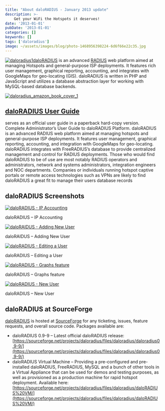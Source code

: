 ```yaml
---
title: "About daloRADIUS - January 2013 update"
description: >-
    Get your WiFi the Hotspots it deserves!
date: '2013-01-01'
pubDate: '2013-01-01'
categories: []
keywords: []
tags: ['daloradius']
image: ~/assets/images/blog/photo-1468956398224-6d6f66e22c35.jpg
---
```


[![daloradius1](https://web.archive.org/web/20140625163922im_/http://enginx.com/wp-content/uploads/2014/05/daloradius1.jpg)](http://enginx.com/wp-content/uploads/2014/05/daloradius1.jpg)[daloRADIUS](http://www.daloradius.com/) is an advanced [RADIUS](http://freeradius.org/) web platform aimed at managing Hotspots and general-purpose ISP deployments. It features rich user management, graphical reporting, accounting, and integrates with GoogleMaps for geo-locating (GIS). daloRADIUS is written in PHP and JavaScript and utilizes a database abstraction layer for working with MySQL-based database backends.

[![daloradius_amazon_book_cover_1](https://web.archive.org/web/20140625163922im_/http://enginx.com/wp-content/uploads/2014/05/daloradius_amazon_book_cover_1-228x300.jpg)](http://www.amazon.com/daloRADIUS-User-Guide-Volume-1/dp/1463752199/)

## [daloRADIUS User Guide](http://www.amazon.com/daloRADIUS-User-Guide-Volume-1/dp/1463752199/)

serves as an official user guide in a paperback hard-copy version.  
Complete Administrator’s User Guide to daloRADIUS Platform. daloRADIUS is an advanced RADIUS web platform aimed at managing hotspots and general-purpose ISP deployments. It features user management, graphical reporting, accounting, and integration with GoogleMaps for geo-locating. daloRADIUS integrates with FreeRADIUS’s database to provide centralized management and control for RADIUS deployments. Those who would find daloRADIUS to be of use are most notably RADIUS operators and administrators, network and systems administrators, integration engineers and NOC departments. Companies or individuals running hotspot captive portals or remote access technologies such as VPNs are likely to find daloRADIUS a great fit to manage their users database records

## daloRADIUS Screenshots

[![daloRADIUS - IP Accounting](https://web.archive.org/web/20140625163922im_/http://enginx.com/wp-content/uploads/2014/05/accounting1_2-150x150.png)](http://enginx.com/daloradius/attachment/accounting1_2/)

daloRADIUS – IP Accounting

[![daloRAIDUS - Adding New User](https://web.archive.org/web/20140625163922im_/http://enginx.com/wp-content/uploads/2014/05/177154-150x150.jpg)](http://enginx.com/daloradius/attachment/177154/)

daloRAIDUS – Adding New User

[![daloRADIUS - Editing a User](https://web.archive.org/web/20140625163922im_/http://enginx.com/wp-content/uploads/2014/05/177150-150x150.jpg)](http://enginx.com/daloradius/attachment/177150/)

daloRADIUS – Editing a User

[![daloRADIUS - Graphs feature](https://web.archive.org/web/20140625163922im_/http://enginx.com/wp-content/uploads/2014/05/177156-150x150.jpg)](http://enginx.com/daloradius/attachment/177156/)

daloRADIUS – Graphs feature

[![daloRADIUS - New User](https://web.archive.org/web/20140625163922im_/http://enginx.com/wp-content/uploads/2014/05/daloradius-150x150.png)](http://enginx.com/?attachment_id=267)

daloRADIUS – New User  

## daloRADIUS at SourceForge

[daloRADIUS](http://www.daloradius.com/) is hosted at [SourceForge](https://sourceforge.net/projects/daloradius/) for any ticketing, issues, feature requests, and overall source code. Packages available are:

-   daloRADIUS 0.9-9 – Latest official daloRADIUS release: [https://sourceforge.net/projects/daloradius/files/daloradius/daloradius0.9-9/](https://sourceforge.net/projects/daloradius/files/daloradius/daloradius0.9-9/)
-   daloRADIUS Virtual Machine – Providing a pre-configured and pre-installed daloRADIUS, FreeRADIUS, MySQL and a bunch of other tools in a Virtual Appliance that can be used for demos and testing purposes, as well as provisioned as a production machine for rapid hotspot deployment. Available here: [https://sourceforge.net/projects/daloradius/files/daloradius/daloRADIUS%20VM/](https://sourceforge.net/projects/daloradius/files/daloradius/daloRADIUS%20VM/)